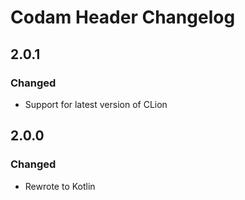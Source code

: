 <!-- Keep a Changelog guide -> https://keepachangelog.com -->

# Codam Header Changelog

## 2.0.1
### Changed
- Support for latest version of CLion

## 2.0.0
### Changed
- Rewrote to Kotlin
